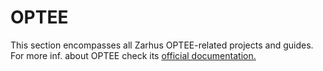 # OPTEE

This section encompasses all Zarhus OPTEE-related projects and guides. For more
inf. about OPTEE check its [official
documentation.](https://optee.readthedocs.io/en/latest/)
